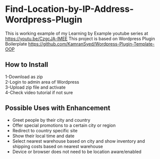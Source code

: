 # Find-Location-by-IP-Address-Wordpress-Plugin

This is working example of my Learning by Example youtube series at https://youtu.be/CzgcJA-lMEE
This project is based on Wordpress Plugin Boilerplate https://github.com/KamranSyed/Wordpress-Plugin-Template-OOP

<h2>How to Install</h2>
1-Download as zip<br/>
2-Login to admin area of Wordpress<br/>
3-Upload zip file and activate<br/>
4-Check video tutorial if not sure<br/>

<h2>Possible Uses with Enhancement</h2>
<ul>
<li>Greet people by their city and country</li>
<li>Offer special promotions to a certain city or region</li>
<li>Redirect to country specific site</li>
<li>Show their local time and date</li>
<li>Select nearest warehouse based on city and show inventory and shipping costs based on nearest warehouse</li>
<li>Device or browser does not need to be location aware/enabled</li>
</ul>
